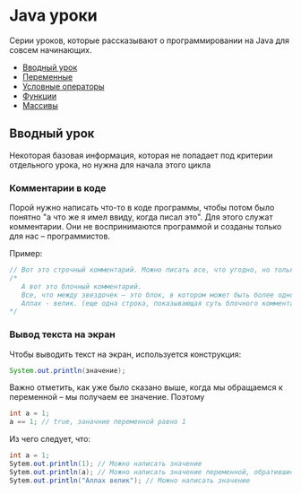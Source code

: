 # Java уроки

Серии уроков, которые рассказывают о программировании на Java для совсем начинающих.


+ [Вводный урок]()
+ [Переменные](./variables.md)
+ [Условные операторы](./logical_controll_statements.md)
+ [Функции](./functions.md)
+ [Массивы](./arrays.md)

## Вводный урок

Некоторая базовая информация, которая не попадает под критерии отдельного урока, но нужна для начала этого цикла

### Комментарии в коде

Порой нужно написать что-то в коде программы, чтобы потом было понятно "а что же я имел ввиду, когда писал это". Для этого служат комментарии. Они не воспринимаются программой и созданы только для нас – программистов.

Пример:
```java
// Вот это строчный комментарий. Можно писать все, что угодно, но только на одной строке. Если нажать enter - комментарий закончиться
/*
   А вот это блочный комментарий. 
   Все, что между звездочек – это блок, в котором может быть более одной строки
   Аллах - велик. (еще одна строка, показывающая суть блочного комментария)
*/
```


### Вывод текста на экран

Чтобы выводить текст на экран, используется конструкция:

```java
System.out.println(значение);
```

Важно отметить, как уже было сказано выше, когда мы обращаемся к переменной – мы получаем ее значение. Поэтому 

```java
int a = 1;
a == 1; // true, заначние переменной равно 1
```

Из чего следует, что:

```java
int a = 1;
Sytem.out.println(1); // Можно написать значение
Sytem.out.println(a); // Можно написать значение переменной, обратившись к ней
Sytem.out.println("Аллах велик"); // Можно написать значение

```




